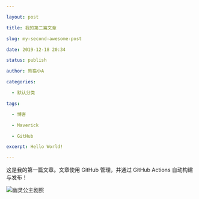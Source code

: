 ```yaml
---

layout: post

title: 我的第二篇文章

slug: my-second-awesome-post

date: 2019-12-18 20:34

status: publish

author: 熊猫小A

categories: 

  - 默认分类

tags: 

  - 博客

  - Maverick

  - GitHub

excerpt: Hello World!

---
```




这是我的第一篇文章。文章使用 GitHub 管理，并通过 GitHub Actions 自动构建与发布！

![幽灵公主剧照](./images/Mononoke_Hime.jpg)
